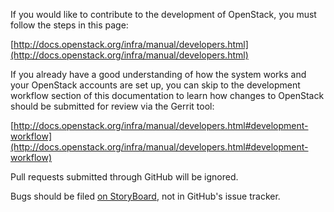 If you would like to contribute to the development of OpenStack,
you must follow the steps in this page:

   [http://docs.openstack.org/infra/manual/developers.html](http://docs.openstack.org/infra/manual/developers.html)

If you already have a good understanding of how the system works and your
OpenStack accounts are set up, you can skip to the development workflow section
of this documentation to learn how changes to OpenStack should be submitted for
review via the Gerrit tool:

   [http://docs.openstack.org/infra/manual/developers.html#development-workflow](http://docs.openstack.org/infra/manual/developers.html#development-workflow)

Pull requests submitted through GitHub will be ignored.

Bugs should be filed [on StoryBoard](https://storyboard.openstack.org/#!/project/722),
not in GitHub's issue tracker.

